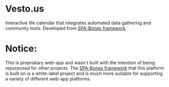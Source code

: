 # Vesto.us
Interactive life calendar that integrates automated data gathering and community tools. Developed from [SPA-Bones framework](https://github.com/Relic180/spa-bones).

# Notice:
This is propriatary web-app and wasn't built with the intention of being repurposed for other projects. The [SPA-Bones framework](https://github.com/Relic180/spa-bones) that this platform is built on is a white-label project and is much more suitable for supporting a variety of different web-app platforms.
